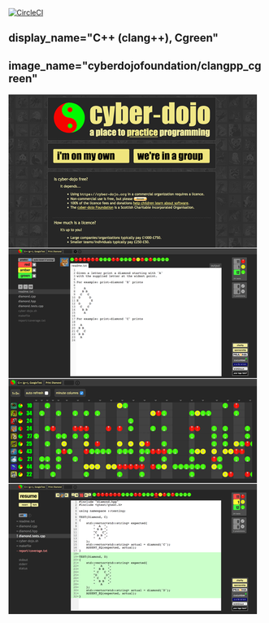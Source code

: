 [![CircleCI](https://circleci.com/gh/cyber-dojo-languages/clangplusplus-cgreen.svg?style=svg)](https://circleci.com/gh/cyber-dojo-languages/clangplusplus-cgreen)

## display_name="C++ (clang++), Cgreen"
## image_name="cyberdojofoundation/clangpp_cgreen"

![cyber-dojo.org home page](https://github.com/cyber-dojo/cyber-dojo/blob/master/shared/home_page_snapshot.png)
